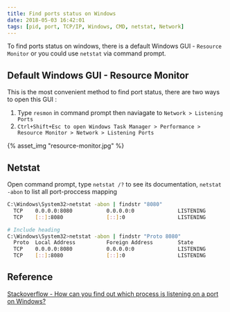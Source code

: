 ```yaml
---
title: Find ports status on Windows
date: 2018-05-03 16:42:01
tags: [pid, port, TCP/IP, Windows, CMD, netstat, Network]
---
```


To find ports status on windows, there is a default Windows GUI - `Resource Monitor` or you could use `netstat` via command prompt.
<!--more-->

## Default Windows GUI - Resource Monitor

This is the most convenient method to find port status, there are two ways to open this GUI :

1. Type `resmon` in command prompt then naviagate to `Network > Listening Ports`
2. `Ctrl+Shift+Esc to open Windows Task Manager > Performance > Resource Monitor > Network > Listening Ports`

{% asset_img "resource-monitor.jpg" %}

## Netstat

Open command prompt, type `netstat /?` to see its documentation, `netstat -abon` to list all port-proccess mapping

```bash
C:\Windows\System32>netstat -abon | findstr "8080"
  TCP    0.0.0.0:8080           0.0.0.0:0              LISTENING       4
  TCP    [::]:8080              [::]:0                 LISTENING       4

# Include heading
C:\Windows\System32>netstat -abon | findstr "Proto 8080"
  Proto  Local Address          Foreign Address        State           PID
  TCP    0.0.0.0:8080           0.0.0.0:0              LISTENING       4
  TCP    [::]:8080              [::]:0                 LISTENING       4
```

## Reference

[Stackoverflow - How can you find out which process is listening on a port on Windows?](https://stackoverflow.com/questions/48198/how-can-you-find-out-which-process-is-listening-on-a-port-on-windows?utm_medium=organic&utm_source=google_rich_qa&utm_campaign=google_rich_qa)